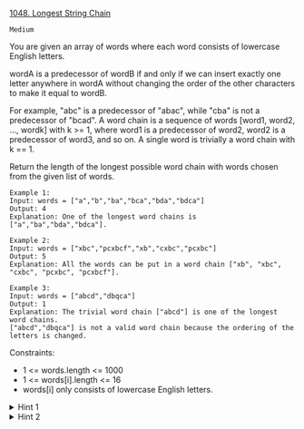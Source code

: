 [1048. Longest String Chain](https://leetcode.com/problems/longest-string-chain/)

`Medium`

You are given an array of words where each word consists of lowercase English letters.

wordA is a predecessor of wordB if and only if we can insert exactly one letter anywhere in wordA without changing the order of the other characters to make it equal to wordB.

For example, "abc" is a predecessor of "abac", while "cba" is not a predecessor of "bcad".
A word chain is a sequence of words [word1, word2, ..., wordk] with k >= 1, where word1 is a predecessor of word2, word2 is a predecessor of word3, and so on. A single word is trivially a word chain with k == 1.

Return the length of the longest possible word chain with words chosen from the given list of words.

```
Example 1:
Input: words = ["a","b","ba","bca","bda","bdca"]
Output: 4
Explanation: One of the longest word chains is ["a","ba","bda","bdca"].

Example 2:
Input: words = ["xbc","pcxbcf","xb","cxbc","pcxbc"]
Output: 5
Explanation: All the words can be put in a word chain ["xb", "xbc", "cxbc", "pcxbc", "pcxbcf"].

Example 3:
Input: words = ["abcd","dbqca"]
Output: 1
Explanation: The trivial word chain ["abcd"] is one of the longest word chains.
["abcd","dbqca"] is not a valid word chain because the ordering of the letters is changed.
```

Constraints:

- 1 <= words.length <= 1000
- 1 <= words[i].length <= 16
- words[i] only consists of lowercase English letters.

<details>
<summary>Hint 1</summary>

Instead of adding a character, try deleting a character to form a chain in reverse.
</details>

<details>
<summary>Hint 2</summary>

For each word in order of length, for each word2 which is word with one character removed, length[word2] = max(length[word2], length[word] + 1).
</details>